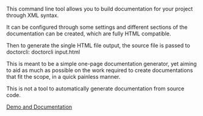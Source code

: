 This command line tool allows you to build documentation for your project through XML syntax. 

It can be configured through some settings and different sections of the documentation can be created, which are fully HTML compatible.

Then to generate the single HTML file output, the source file is passed to doctorcli: 
doctorcli input.html

This is meant to be a simple one-page documentation generator, yet aiming to aid as much as possible on the work required to create documentations that fit the scope, in a quick painless manner.

This is not a tool to automatically generate documentation from source code.

[Demo and Documentation](https://madprops.github.io/Doctor/)
